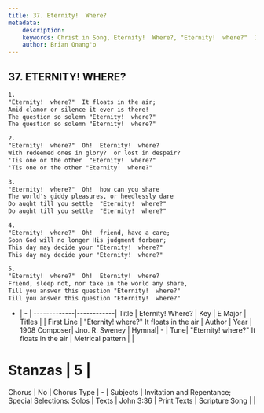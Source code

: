 ```yaml
---
title: 37. Eternity!  Where?
metadata:
    description: 
    keywords: Christ in Song, Eternity!  Where?, "Eternity!  where?"  It floats in the air, 
    author: Brian Onang'o
---
```



## 37. ETERNITY!  WHERE?

```txt
1.
"Eternity!  where?"  It floats in the air;
Amid clamor or silence it ever is there!
The question so solemn "Eternity!  where?"  
The question so solemn "Eternity!  where?"

2.
"Eternity!  where?"  Oh!  Eternity!  where?
With redeemed ones in glory?  or lost in despair?
'Tis one or the other  "Eternity!  where?"
'Tis one or the other "Eternity!  where?"

3.
"Eternity!  where?"  Oh!  how can you share
The world's giddy pleasures, or heedlessly dare
Do aught till you settle  "Eternity!  where?"
Do aught till you settle  "Eternity!  where?"

4.
"Eternity!  where?"  Oh!  friend, have a care;
Soon God will no longer His judgment forbear;
This day may decide your "Eternity!  where?"
This day may decide your "Eternity!  where?"

5.
"Eternity!  where?"  Oh!  Eternity!  where?
Friend, sleep not, nor take in the world any share,
Till you answer this question "Eternity!  where?"
Till you answer this question "Eternity!  where?"
```

- |   -  |
-------------|------------|
Title | Eternity!  Where? |
Key | E Major |
Titles |  |
First Line | "Eternity!  where?"  It floats in the air |
Author | 
Year | 1908
Composer| Jno. R. Sweney |
Hymnal|  - |
Tune| "Eternity!  where?"  It floats in the air |
Metrical pattern | |
# Stanzas | 5 |
Chorus | No |
Chorus Type | - |
Subjects | Invitation and Repentance; Special Selections: Solos |
Texts | John 3:36 |
Print Texts | 
Scripture Song |  |
  
